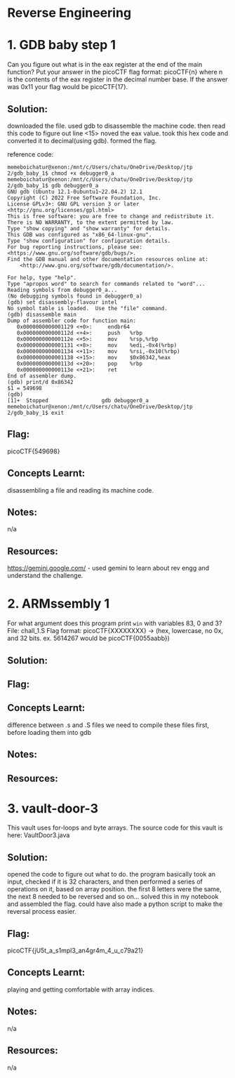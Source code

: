# Reverse Engineering

# 1. GDB baby step 1 
Can you figure out what is in the eax register at the end of the main function? Put your answer in the picoCTF flag format: picoCTF{n} where n is the contents of the eax register in the decimal number base. If the answer was 0x11 your flag would be picoCTF{17}.

## Solution: 
downloaded the file. used gdb to disassemble the machine code. then read this code to figure out line <15> noved the eax value. took this hex code and converted it to decimal(using gdb). formed the flag.

reference code:

```
memeboichatur@xenon:/mnt/c/Users/chatu/OneDrive/Desktop/jtp 2/gdb_baby_1$ chmod +x debugger0_a
memeboichatur@xenon:/mnt/c/Users/chatu/OneDrive/Desktop/jtp 2/gdb_baby_1$ gdb debugger0_a
GNU gdb (Ubuntu 12.1-0ubuntu1~22.04.2) 12.1
Copyright (C) 2022 Free Software Foundation, Inc.
License GPLv3+: GNU GPL version 3 or later <http://gnu.org/licenses/gpl.html>
This is free software: you are free to change and redistribute it.
There is NO WARRANTY, to the extent permitted by law.
Type "show copying" and "show warranty" for details.
This GDB was configured as "x86_64-linux-gnu".
Type "show configuration" for configuration details.
For bug reporting instructions, please see:
<https://www.gnu.org/software/gdb/bugs/>.
Find the GDB manual and other documentation resources online at:
    <http://www.gnu.org/software/gdb/documentation/>.

For help, type "help".
Type "apropos word" to search for commands related to "word"...
Reading symbols from debugger0_a...
(No debugging symbols found in debugger0_a)
(gdb) set disassembly-flavour intel
No symbol table is loaded.  Use the "file" command.
(gdb) disassemble main
Dump of assembler code for function main:
   0x0000000000001129 <+0>:     endbr64
   0x000000000000112d <+4>:     push   %rbp
   0x000000000000112e <+5>:     mov    %rsp,%rbp
   0x0000000000001131 <+8>:     mov    %edi,-0x4(%rbp)
   0x0000000000001134 <+11>:    mov    %rsi,-0x10(%rbp)
   0x0000000000001138 <+15>:    mov    $0x86342,%eax
   0x000000000000113d <+20>:    pop    %rbp
   0x000000000000113e <+21>:    ret
End of assembler dump.
(gdb) print/d 0x86342
$1 = 549698
(gdb)
[1]+  Stopped                 gdb debugger0_a
memeboichatur@xenon:/mnt/c/Users/chatu/OneDrive/Desktop/jtp 2/gdb_baby_1$ exit

```

## Flag: 
picoCTF{549698}

## Concepts Learnt: 
disassembling a file and reading its machine code.
  
## Notes:
n/a

## Resources: 
https://gemini.google.com/ - used gemini to learn about rev engg and understand the challenge.




# 2.  ARMssembly 1
For what argument does this program print `win` with variables 83, 0 and 3? File: chall_1.S Flag format: picoCTF{XXXXXXXX} -> (hex, lowercase, no 0x, and 32 bits. ex. 5614267 would be picoCTF{0055aabb})

## Solution:

## Flag: 

## Concepts Learnt: 
difference between .s and .S files
we need to compile these files first, before loading them into gdb

## Notes:

## Resources: 


# 3. vault-door-3
This vault uses for-loops and byte arrays. The source code for this vault is here: VaultDoor3.java

## Solution:
opened the code to figure out what to do. the program basically took an input, checked if it is 32 characters, and then performed a series of operations on it, based on array position. the first 8 letters were the same, the next 8 needed to be reversed and so on... solved this in my notebook and assembled the flag. could have also made a python script to make the reversal process easier.


## Flag:
 picoCTF{jU5t_a_s1mpl3_an4gr4m_4_u_c79a21}

## Concepts Learnt: 
playing and getting comfortable with array indices.

## Notes:
n/a

## Resources: 
n/a